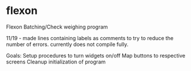 # flexon
Flexon Batching/Check weighing program


11/19 - made lines containing labels as comments to try to reduce the number of errors. currently does not
compile fully.

Goals:
Setup procedures to turn widgets on/off
Map buttons to respective screens
Cleanup initialization of program